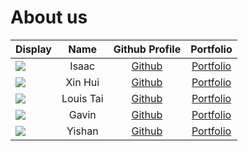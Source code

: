# About us
| Display                                             |   Name    |             Github Profile             |           Portfolio            |
|-----------------------------------------------------|:---------:|:--------------------------------------:|:------------------------------:|
| ![](https://via.placeholder.com/100.png?text=Photo) |   Isaac   | [Github](https://github.com/isaaclks7) | [Portfolio](team/isaaclks7.md) |
| ![](https://via.placeholder.com/100.png?text=Photo) |  Xin Hui  |  [Github](https://github.com/xhuinn)   |  [Portfolio](team/xhuinn.md)   |
| ![](https://via.placeholder.com/100.png?text=Photo) | Louis Tai | [Github](https://github.com/louistaii) | [Portfolio](team/louistaii.md) |
| ![](https://via.placeholder.com/100.png?text=Photo) |   Gavin   | [Github](https://github.com/tzqgav10)  | [Portfolio](team/tzqgav10.md)  |
| ![](https://via.placeholder.com/100.png?text=Photo) |  Yishan   |  [Github](https://github.com/lys2333)  |  [Portfolio](team/lys2333.md)  |
